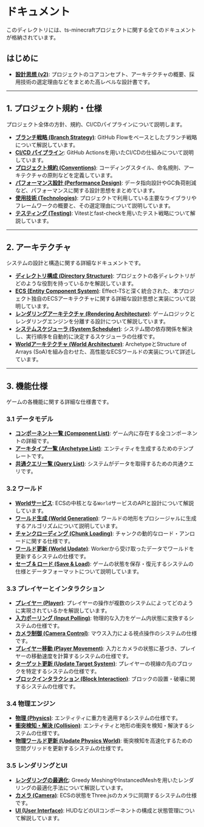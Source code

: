 # ドキュメント

このディレクトリには、ts-minecraftプロジェクトに関する全てのドキュメントが格納されています。

## はじめに

- [**設計思想 (v2)**](./design.md): プロジェクトのコアコンセプト、アーキテクチャの概要、採用技術の選定理由などをまとめた高レベルな設計書です。

---

## 1. プロジェクト規約・仕様

プロジェクト全体の方針、規約、CI/CDパイプラインについて説明します。

- [**ブランチ戦略 (Branch Strategy)**](./project/branch-strategy.md): GitHub Flowをベースとしたブランチ戦略について解説しています。
- [**CI/CD パイプライン**](./project/cicd.md): GitHub Actionsを用いたCI/CDの仕組みについて説明しています。
- [**プロジェクト規約 (Conventions)**](./project/conventions.md): コーディングスタイル、命名規則、アーキテクチャの原則などを定義しています。
- [**パフォーマンス設計 (Performance Design)**](./project/performance.md): データ指向設計やGC負荷削減など、パフォーマンスに関する設計思想をまとめています。
- [**使用技術 (Technologies)**](./project/technologies.md): プロジェクトで利用している主要なライブラリやフレームワークの概要と、その選定理由について説明しています。
- [**テスティング (Testing)**](./project/testing.md): Vitestとfast-checkを用いたテスト戦略について解説しています。

---

## 2. アーキテクチャ

システムの設計と構造に関する詳細なドキュメントです。

- [**ディレクトリ構成 (Directory Structure)**](./architecture/directory_structure.md): プロジェクトの各ディレクトリがどのような役割を持っているかを解説しています。
- [**ECS (Entity Component System)**](./architecture/ecs.md): Effect-TSと深く統合された、本プロジェクト独自のECSアーキテクチャに関する詳細な設計思想と実装について説明しています。
- [**レンダリングアーキテクチャ (Rendering Architecture)**](./architecture/rendering.md): ゲームロジックとレンダリングエンジンを分離する設計について解説しています。
- [**システムスケジューラ (System Scheduler)**](./architecture/system-scheduler.md): システム間の依存関係を解決し、実行順序を自動的に決定するスケジューラの仕様です。
- [**Worldアーキテクチャ (World Architecture)**](./architecture/world.md): ArchetypeとStructure of Arrays (SoA)を組み合わせた、高性能なECSワールドの実装について詳述しています。

---

## 3. 機能仕様

ゲームの各機能に関する詳細な仕様書です。

### 3.1 データモデル

- [**コンポーネント一覧 (Component List)**](./features/components-list.md): ゲーム内に存在する全コンポーネントの詳細です。
- [**アーキタイプ一覧 (Archetype List)**](./features/archetypes-list.md): エンティティを生成するためのテンプレートです。
- [**共通クエリ一覧 (Query List)**](./features/queries-list.md): システムがデータを取得するための共通クエリです。

### 3.2 ワールド

- [**Worldサービス**](./features/world.md): ECSの中核となる`World`サービスのAPIと設計について解説しています。
- [**ワールド生成 (World Generation)**](./features/world-generation.md): ワールドの地形をプロシージャルに生成するアルゴリズムについて説明しています。
- [**チャンクローディング (Chunk Loading)**](./features/chunk-loading.md): チャンクの動的なロード・アンロードに関する仕様です。
- [**ワールド更新 (World Update)**](./features/world-update.md): Workerから受け取ったデータでワールドを更新するシステムの仕様です。
- [**セーブ & ロード (Save & Load)**](./features/save_load.md): ゲームの状態を保存・復元するシステムの仕様とデータフォーマットについて説明しています。

### 3.3 プレイヤーとインタラクション

- [**プレイヤー (Player)**](./features/player.md): プレイヤーの操作が複数のシステムによってどのように実現されているかを解説しています。
- [**入力ポーリング (Input Polling)**](./features/input-polling.md): 物理的な入力をゲーム内状態に変換するシステムの仕様です。
- [**カメラ制御 (Camera Control)**](./features/camera-control.md): マウス入力による視点操作のシステムの仕様です。
- [**プレイヤー移動 (Player Movement)**](./features/player-movement.md): 入力とカメラの状態に基づき、プレイヤーの移動速度を計算するシステムの仕様です。
- [**ターゲット更新 (Update Target System)**](./features/update-target-system.md): プレイヤーの視線の先のブロックを特定するシステムの仕様です。
- [**ブロックインタラクション (Block Interaction)**](./features/block-interaction.md): ブロックの設置・破壊に関するシステムの仕様です。

### 3.4 物理エンジン

- [**物理 (Physics)**](./features/physics.md): エンティティに重力を適用するシステムの仕様です。
- [**衝突検知・解決 (Collision)**](./features/collision.md): エンティティと地形の衝突を検知・解決するシステムの仕様です。
- [**物理ワールド更新 (Update Physics World)**](./features/update-physics-world.md): 衝突検知を高速化するための空間グリッドを更新するシステムの仕様です。

### 3.5 レンダリングとUI

- [**レンダリングの最適化**](./features/rendering.md): Greedy MeshingやInstancedMeshを用いたレンダリングの最適化手法について解説しています。
- [**カメラ (Camera)**](./features/camera.md): ECSの状態をThree.jsのカメラに同期するシステムの仕様です。
- [**UI (User Interface)**](./features/ui.md): HUDなどのUIコンポーネントの構成と状態管理について解説しています。
